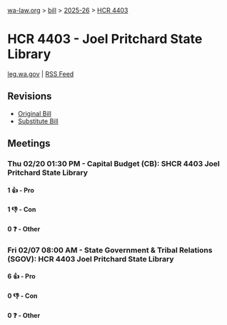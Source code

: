 [wa-law.org](/) > [bill](/bill/) > [2025-26](/bill/2025-26/) > [HCR 4403](/bill/2025-26/hcr/4403/)

# HCR 4403 - Joel Pritchard State Library
[leg.wa.gov](https://app.leg.wa.gov/billsummary?BillNumber=4403&Year=2025&Initiative=false) | [RSS Feed](./rss.xml)

## Revisions
* [Original Bill](1/)
* [Substitute Bill](S/)

## Meetings
### Thu 02/20 01:30 PM - Capital Budget (CB): SHCR 4403 Joel Pritchard State Library
#### 1 👍 - Pro

#### 1 👎 - Con

#### 0 ❓ - Other

### Fri 02/07 08:00 AM - State Government & Tribal Relations (SGOV): HCR 4403 Joel Pritchard State Library
#### 6 👍 - Pro

#### 0 👎 - Con

#### 0 ❓ - Other
